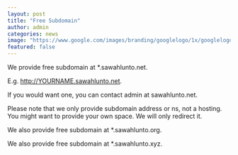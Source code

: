 ```yaml
---
layout: post
title: "Free Subdomain" 
author: admin
categories: news
image: "https://www.google.com/images/branding/googlelogo/1x/googlelogo_color_272x92dp.png"
featured: false
---
```

We provide free subdomain at *.sawahlunto.net.

E.g. http://YOURNAME.sawahlunto.net.

If you would want one, you can contact admin at sawahlunto.net.

Please note that we only provide subdomain address or ns, not a hosting. You might want to provide your own space. We will only redirect it.

We also provide free subdomain at *.sawahlunto.org.

We also provide free subdomain at *.sawahlunto.xyz.
